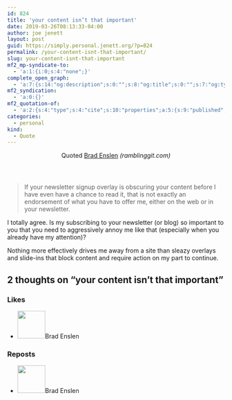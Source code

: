 ```yaml
---
id: 824
title: 'your content isn’t that important'
date: 2019-03-26T08:13:33-04:00
author: joe jenett
layout: post
guid: https://simply.personal.jenett.org/?p=824
permalink: /your-content-isnt-that-important/
slug: your-content-isnt-that-important
mf2_mp-syndicate-to:
  - 'a:1:{i:0;s:4:"none";}'
complete_open_graph:
  - 'a:7:{s:14:"og:description";s:0:"";s:8:"og:title";s:0:"";s:7:"og:type";s:0:"";s:12:"twitter:card";s:7:"summary";s:15:"twitter:creator";s:0:"";s:19:"twitter:description";s:0:"";s:8:"og:image";s:0:"";}'
mf2_syndication:
  - 'a:0:{}'
mf2_quotation-of:
  - 'a:2:{s:4:"type";s:4:"cite";s:10:"properties";a:5:{s:9:"published";a:1:{i:0;s:25:"2019-02-26T08:50:14-05:00";}s:7:"updated";a:1:{i:0;s:25:"2019-02-26T08:50:14-05:00";}s:7:"summary";a:1:{i:0;s:210:"If your newsletter signup overlay is obscuring your content before I have even have a chance to read it, that is not exactly an endorsement of what you have to offer me, either on the web or in your newsletter.";}s:4:"name";a:1:{i:0;s:11:"Brad Enslen";}s:3:"url";a:1:{i:0;s:58:"https://ramblinggit.com/2019/02/26/if-your-newsletter.html";}}}'
categories:
  - personal
kind:
  - Quote
---
```

<div class="entry-reaction"><section class="h-cite response u-quotation-of "><header><span class="kind-display-text">Quoted</span> <a href="https://ramblinggit.com/2019/02/26/if-your-newsletter.html" class="p-name u-url">Brad Enslen</a><em> (<span class="p-publication">ramblinggit.com</span>)</em></header>
<blockquote class="e-summary">If your newsletter signup overlay is obscuring your content before I have even have a chance to read it, that is not exactly an endorsement of what you have to offer me, either on the web or in your newsletter.</blockquote></section></div>
<div class="entry-content e-content" itemprop="description articleBody">
<p>I totally agree. Is my subscribing to your newsletter (or blog) so important to you that you need to aggressively annoy me like that (especially when you already have my attention)? </p>
<p>Nothing more effectively drives me away from a site than sleazy overlays and slide-ins that block content and require action on my part to continue.</p></div>

<h2 id="comments-title">2 thoughts on “<span>your content isn’t that important</span>”		</h2>


<ol class="commentlist">
</ol>
<div class="likes">
<h3>Likes</h3>
<ul class="mention-list linkback-like"><li class="webmention even thread-even depth-1 linkback-like-single u-like h-cite h-entry p-comment comment" id="comment-79">
<span class="p-author h-card"><a class="u-url" title="Brad Enslen liked this quote on twitter.com." href="https://twitter.com/bradenslen"><img alt="" src="https://pbs.twimg.com/profile_images/84617460/mo128.gif" srcset="https://pbs.twimg.com/profile_images/84617460/mo128.gif 2x" class="avatar avatar-64 photo avatar-default local-avatar u-photo" itemprop="image" loading="lazy" width="64" height="64"></a><span class="hide-name p-name">Brad Enslen</span></span><a class="u-url __mPS2id" href="https://twitter.com/joejenett/status/1110518402341371907#favorited-by-22272829"></a>
</li></ul>
</div>



<div class="reposts">
	<h3>Reposts</h3>
	<ul class="mention-list linkback-repost"><li class="webmention odd alt thread-odd thread-alt depth-1 linkback-repost-single u-repost h-cite h-entry p-comment comment" id="comment-80">
<span class="p-author h-card"><a class="u-url" title="Brad Enslen reposted this quote on twitter.com." href="https://twitter.com/bradenslen"><img alt="" src="https://pbs.twimg.com/profile_images/84617460/mo128.gif" srcset="https://pbs.twimg.com/profile_images/84617460/mo128.gif 2x" class="avatar avatar-64 photo avatar-default local-avatar u-photo" itemprop="image" loading="lazy" width="64" height="64"></a><span class="hide-name p-name">Brad Enslen</span></span><a class="u-url" href="https://twitter.com/bradenslen/status/1110535094622740480"></a>
</li></ul></div>